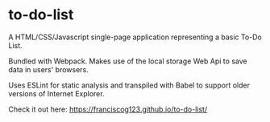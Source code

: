 # to-do-list
A HTML/CSS/Javascript single-page application representing a basic To-Do List.

Bundled with Webpack. Makes use of the local storage Web Api to save data in users' browsers.

Uses ESLint for static analysis and transpiled with Babel to support older versions of Internet Explorer.

Check it out here: https://franciscog123.github.io/to-do-list/
